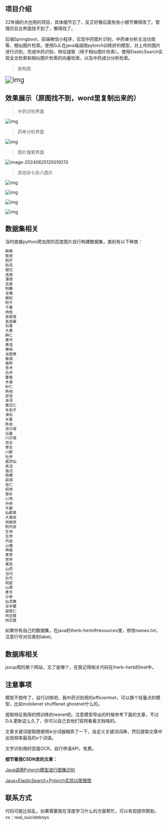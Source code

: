 ## 项目介绍

22年搞的大创用的项目，具体细节忘了，反正好像后面有些小细节懒得改了。管理员后台界面找不到了，懒得找了。

后端Springboot，前端微信小程序，实现中药图片识别、中药单分析主治功效等、相似图片检索。使用DJL在java端调用pytorch训练好的模型，对上传的图片进行识别，完成中药识别、特征提取（用于相似图片检索）。使用ElasticSearch实现全文检索和相似图片检索的向量检索，以及中药成分分析检索。

> 架构图

<img src="./assets/wps1.jpg" alt="img" style="zoom:150%;" />

## 效果展示（原图找不到，word里复制出来的）

> 中药识别界面

![img](./assets/wps2.jpg)

> 药单分析界面

![img](./assets/wps3.jpg)

> 图片搜索界面

![image-20240625120019213](./assets/image-20240625120019213.png)

> 其他杂七杂八图片

![img](./assets/wps4.jpg)

![img](./assets/wps5.jpg)

![img](./assets/wps6.jpg)

![img](./assets/wps7.jpg)

## 数据集相关

当时直接python爬虫爬的百度图片自行构建数据集，类别有以下种类：

```bash
麻黄
桂枝
荆芥
防风
银花
连翘
薄荷
天麻
钩藤
全蝎
蜈蚣
附子
干姜
肉桂
吴茱萸
高良姜
石膏
大黄
麻仁
黄芩
黄连
黄柏
龙胆草
柴胡
香附
苍术
白术
藿香
木香
砂仁
熟地
茯苓
泽泻
薏苡仁
车前子
滑石
半夏
陈皮
浙贝母
瓜蒌
川贝母
百合
寄生
川断
杜仲
威灵仙
羌活
独活
桔梗
前胡
杏仁
枳壳
厚朴
川芎
丹参
牛膝
仙鹤草
大黄炭
地榆炭
荆芥炭
生地
玄参
内金
山楂
神曲
麦芽
党参
黄芪
山药
当归
白芍
阿胶
山萸
麦冬
沙参
仙灵脾
淫羊藿
益智仁
肉豆蔻
肉苁蓉
```

如果你有自己的数据集，在java的iherb-herb中resources里，修改names.txt，注意行号对应类别label。

## 数据库相关

jsoup爬的某个网站，忘了是哪个，在我记得相关代码在iherb-herb的test中。

## 注意事项

模型不想传了，自行训练吧，我中药识别用的efficientnet，可以换个轻量点的模型，比如mobilenet shufflenet ghostnet什么的。

提取特征我用的预训练的resnet吧。注意模型导出的时候参考下面的文章，不过DJL更新这么久了，你可以自己去他们官网看看文档啥的。

文章关键词提取随便用ik分词器糊弄了一下，自定义关键词词典，然后提取文章中出现频率最高的x个词语。

文字识别用的百度OCR，自行申请API，免费。

**细节看我CSDN发的文章：**

[Java调用Pytorch模型进行图像识别](https://blog.csdn.net/m0_52640724/article/details/124565688?spm=1001.2014.3001.5502)

[Java+ElasticSearch+Pytorch实现以图搜图](https://blog.csdn.net/m0_52640724/article/details/129357847?spm=1001.2014.3001.5502)

## 联系方式

代码可能比较乱，如果需要我在深度学习什么的方面帮忙，可以有偿提供帮助，vx：real_suicideboys